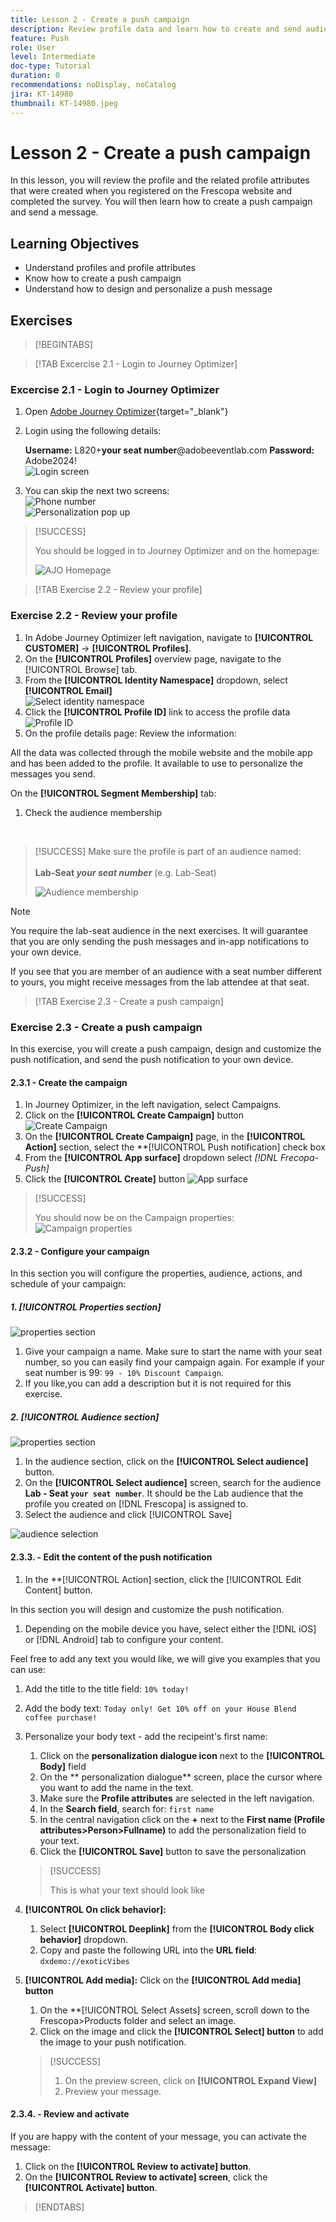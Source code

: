 ```yaml
---
title: Lesson 2 - Create a push campaign
description: Review profile data and learn how to create and send audiences a push notifications in Journey Optimizer.
feature: Push
role: User
level: Intermediate
doc-type: Tutorial
duration: 0
recommendations: noDisplay, noCatalog
jira: KT-14980
thumbnail: KT-14980.jpeg
---
```


# Lesson 2 - Create a push campaign

In this lesson, you will review the profile and the related profile attributes that were created when you registered on the Frescopa website and completed the survey. You will then learn how to create a push campaign and send a message.

## Learning Objectives

* Understand profiles and profile attributes
* Know how to create a push campaign
* Understand how to design and personalize a push message

## Exercises

>[!BEGINTABS]

>[!TAB Excercise 2.1 - Login to Journey Optimizer]

### Excercise 2.1 - Login to Journey Optimizer
 
1. Open [Adobe Journey Optimizer](https://experience.adobe.com/#/@techmarketingdemos/sname:summit-ajo-lab/journey-optimizer/home){target="_blank"} 
2. Login using the following details:
    
    **Username:**   L820+**your seat number**@adobeeventlab.com
    **Password:**   Adobe2024! 
   <br>
    ![Login screen](/help/summit/l820-lab-workbook/assets/2-1-1-ajo-sign-in.png)
   <br>
3. You can skip the next two screens:
   <br>
    ![Phone number](/help/summit/l820-lab-workbook/assets/2-1-3-ajo-add-phone.png)
   <br>
     ![Personalization pop up](/help/summit/l820-lab-workbook/assets/2-1-4-ajo-personalization-pop-up.png)


>[!SUCCESS]
>
>You should be logged in to Journey Optimizer and on the homepage:
>
>![AJO Homepage](/help/summit/l820-lab-workbook/assets/2-1-5-ajo-homepage.png)

>[!TAB Exercise 2.2 - Review your profile]

### Exercise 2.2 - Review your profile

1. In Adobe Journey Optimizer left navigation, navigate to **[!UICONTROL CUSTOMER]** -> **[!UICONTROL Profiles]**.<br>
2. On the **[!UICONTROL Profiles]** overview page, navigate to the [!UICONTROL Browse] tab.<br>
3. From the **[!UICONTROL Identity Namespace]** dropdown, select **[!UICONTROL Email]** <br>
![Select identity namespace](/help/summit/l820-lab-workbook/assets/2-2-1-select-identity-namespace.png)
4. Click the **[!UICONTROL Profile ID]** link to access the profile data
![Profile ID](/help/summit/l820-lab-workbook/assets/2-2-2-profiles.png)
5. On the profile details page: Review the information: 

All the data  was collected through the mobile website and the mobile app and has been added to the profile. It available to use to personalize the messages you send.

On the **[!UICONTROL Segment Membership]** tab:

1. Check the audience membership 
<br>

>[!SUCCESS] 
> Make sure the profile is part of an audience named:
> <br>  
> **Lab-Seat *your seat number*** (e.g. Lab-Seat)
> <br>
>       
> ![Audience membership](/help/summit/l820-lab-workbook/assets/2-2-3-audience-membership.png)

>[!NOTE]
>
>You require the lab-seat audience in the next exercises. It will guarantee that you are only sending the push messages and in-app notifications to your own device. 
>
>If you see that you are member of an audience with a seat number different to yours, you might receive messages from the lab attendee at that seat. 

>[!TAB Exercise 2.3 - Create a push campaign]

### Exercise 2.3 - Create a push campaign

In this exercise, you will create a push campaign, design and customize the push notification, and send the push notification to your own device. 

#### 2.3.1 - Create the campaign

1. In Journey Optimizer, in the left navigation, select Campaigns.
2. Click on the **[!UICONTROL Create Campaign]** button
   ![Create Campaign](/help/summit/l820-lab-workbook/assets/2-3-1-1-create-campaign.png)
3. On the **[!UICONTROL Create Campaign]** page, in the  **[!UICONTROL Action]** section, select the **[!UICONTROL Push notification] check box
4. From the **[!UICONTROL App surface]** dropdown select *[!DNL Frecopa-Push]*
5. Click the **[!UICONTROL Create]** button
   ![App surface](/help/summit/l820-lab-workbook/assets/2-3-1-2-app-surface.png)

>[!SUCCESS]
>
>You should now be on the Campaign properties:
> ![Campaign properties](/help/summit/l820-lab-workbook/assets/2-3-1-2-campaign-properties.png)

#### 2.3.2 - Configure your campaign

In this section you will configure the properties, audience, actions, and schedule of your campaign:

##### 1. [!UICONTROL Properties section]

![properties section](/help/summit/l820-lab-workbook/assets/2-3-1-4-properties-section.png)

1. Give your campaign a name. Make sure to start the name with your seat number, so you can easily find your campaign again. For example if your seat number is 99: `99 - 10% Discount Campaign`. 
2. If you like,you can add a description but it is not required for this exercise.
   

##### 2. **[!UICONTROL Audience section]**

![properties section](/help/summit/l820-lab-workbook/assets/2-3-2-5-audience-section.png)
   
1. In the audience section, click on the **[!UICONTROL Select audience]** button.
2. On the **[!UICONTROL Select audience]** screen, search for the audience **Lab - Seat `your seat number`**. It should be the Lab audience that the profile you created on [!DNL Frescopa] is assigned to.
3. Select the audience and click [!UICONTROL Save]

![audience selection](/help/summit/l820-lab-workbook/assets/2-3-2-7-select-audience.png)

#### 2.3.3. - Edit the content of the push notification

1. In the **[!UICONTROL Action] section, click the [!UICONTROL Edit Content] button.

In this section you will design and customize the push notification. 

1. Depending on the mobile device you have, select either the [!DNL iOS] or [!DNL Android] tab to configure your content. 

Feel free to add any text you would like, we will give you examples that you can use:

1. Add the title to the title field: 
`10% today!`
2. Add the body text: 
   `Today only! Get 10% off on your House Blend coffee purchase!` 
3. Personalize your body text - add the recipeint's first name:
   1. Click on the **personalization dialogue icon** next to the **[!UICONTROL Body]** field
   2. On the ** personalization dialogue** screen, place the cursor where you want to add the name in the text.
   3. Make sure the **Profile attributes** are selected in the left navigation.
   4. In the **Search field**, search for:
      `first name`
   5. In the central navigation click on the **+** next to  the **First name (Profile attributes>Person>Fullname)** to add the personalization field to your text. 
   6. Click the **[!UICONTROL Save]** button to save the personalization

    >[!SUCCESS]
    >
    >This is what your text should look like
    >

4. **[!UICONTROL On click behavior]:** 
   1. Select **[!UICONTROL Deeplink]** from the **[!UICONTROL Body click behavior]** dropdown.
   2. Copy and paste the following URL into the **URL field**: `dxdemo://exoticVibes`
5. **[!UICONTROL Add media]:** Click on the **[!UICONTROL Add media] button**
   1. On the **[!UICONTROL Select Assets] screen, scroll down to the Frescopa>Products folder and select an image.
   2. Click on the image and click the **[!UICONTROL Select] button** to add the image to your push notification. 

    >[!SUCCESS]
    >
    > 1. On the preview screen, click on **[!UICONTROL Expand View]**
    > 2. Preview your message.
    >

#### 2.3.4. - Review and activate

If you are happy with the content of your message, you can activate the message:

1. Click on the **[!UICONTROL Review to activate] button**.
2. On the **[!UICONTROL Review to activate] screen**, click the **[!UICONTROL Activate] button**.


>[!ENDTABS]
